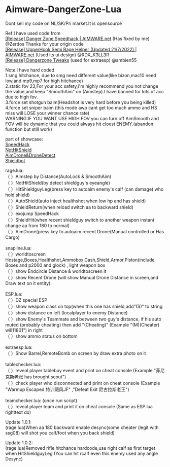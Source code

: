 ﻿# Aimware-DangerZone-Lua<br />
Dont sell my code on NL/SK/Pri market.It is opensource<br />

Ref:I have used code from<br />
[[Release] Danger Zone Speedhack | AIMWARE.net](https://aimware.net/forum/thread/147031) (Has fixed by me) @Zerdos Thanks for your origin code<br />
[[Release] UpperHook Semi Rage Helper (Updated 21/7/2022) | AIMWARE.net](https://aimware.net/forum/thread/168455) (Used its ui design) @RDX_K3LL3R<br />
[[Release] Dangerzone Tweaks](https://aimware.net/forum/thread/100971) (used for extraesp) @ambien55<br />

Note:I have hard coded <br />
1.smg hitchance, due to smg need different value(like bizon,mac10 need low,and mp9,mp7 for high hitchance)<br />
2.static fov 23,For your acc safety,i'm highly recommend you not change the value,and keep "SmoothAim" on (Aimstep).I have banned for lots of acc due to high fov.<br />
3.force set shotgun baim(Headshot is very hard before you being killed)<br />
4.force set sniper baim (this mode awp cant get too much ammo and HS miss will LOSE your winner chance rate)<br />
WARNING:IF YOU WANT USE HIGH FOV you can turn off AimSmooth and FOV will be dynamic that you could always hit cloest ENEMY.(abandon function but still work)<br />

part of showcase:<br />
[SpeedHack](https://www.bilibili.com/video/BV1a8411m7HR/) <br />
[NotHitShield](https://www.bilibili.com/video/BV1mP411r7F7/) <br />
[AimDrone&DroneDetect](https://www.bilibili.com/video/BV1n14y1X7hq) <br />
[Shieldbot](https://www.bilibili.com/video/BV1A94y1B7iZ/) <br />



rage.lua:<br />
  （&nbsp;）Aimstep by Distance(AutoLock & SmoothAim)<br />
  （&nbsp;）NotHitShield(by detect shieldguy's eyeangle)<br />
  （&nbsp;）HitShieldguyLeg(press key to autoaim enemy's calf (can damage) who hold shield)<br />
  （&nbsp;）AutoShield(auto inject healthshot when low hp and has shield)<br />
  （&nbsp;）ShieldReturn(when reload switch aa to backward shield)<br />
  （&nbsp;）exojump SpeedHack<br />
  （&nbsp;）ShieldHit(when recent shieldguy switch to another weapon instant change aa from 180 to normal)<br />
  （&nbsp;）AimDrone(press key to autoaim recent Drone(Manual controlled or Has Cargo)<br />
  <br />
snapline.lua:<br />
  （&nbsp;）worldtoscreen Hostage,Boxes,Healthshot,Ammobox,Cash,Shield,Armor,Piston(include Boxes and p2000 and glock) , light weapon box<br />
  （&nbsp;）show Endcircle Distance & worldtoscreen it<br />
  （&nbsp;）show Recent Drone (will show Manual Drone Distance in screen,and Draw text on it entity) <br />
<br />
ESP.lua:<br />
  （&nbsp;）DZ special ESP<br />
  （&nbsp;）show weapon class on top(when this one has shield,add"(S)" to string<br />
  （&nbsp;）show distance on left (localplayer to enemy Distance)<br />
  （&nbsp;）show Enemy's Teammate and between two guy's distance, if his auto muted (probably cheating) then add "(Cheating)" (Example "(M)(Cheater)  will11801") in right<br />
  （&nbsp;）show ammo status on bottom<br />
  <br />
extraesp.lua:<br />
  （&nbsp;）Show Barrel,RemoteBomb on screen by draw extra photo on it<br />
<br />
tablechecker.lua:<br />
  （&nbsp;）reveal player tablebuy event and print on cheat console (Example "菲尼克斯老张 has brought scout")<br />
  （&nbsp;）check player who disconnected and print on cheat console (Example "Warmup Escaped 特训飓风JF" ,"Defeat Exit 尼古拉斯老王")<br />
<br />
teamchecker.lua: (once run script)<br />
  （&nbsp;）reveal player team and print it on cheat console (Same as ESP.lua righttext do)<br />




Update 1.0.1:<br />
(rage.lua)When aa 180 backward enable desync(some cheater (legit with ssg08) will shot you calf/foot when you back shield)

Update 1.0.2:<br />
(rage.lua)Removed rifle hitchance hardcode,use right calf as first target when HitShieldguyLeg (You can hit rcalf even this enemy used any angle Desync)